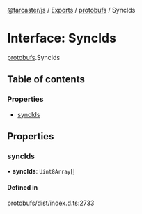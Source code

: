 [@farcaster/js](../README.md) / [Exports](../modules.md) / [protobufs](../modules/protobufs.md) / SyncIds

# Interface: SyncIds

[protobufs](../modules/protobufs.md).SyncIds

## Table of contents

### Properties

- [syncIds](protobufs.SyncIds.md#syncids)

## Properties

### syncIds

• **syncIds**: `Uint8Array`[]

#### Defined in

protobufs/dist/index.d.ts:2733
